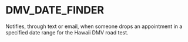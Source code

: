 # DMV_DATE_FINDER
Notifies, through text or email, when someone drops an appointment in a specified date range for the Hawaii DMV road test.
